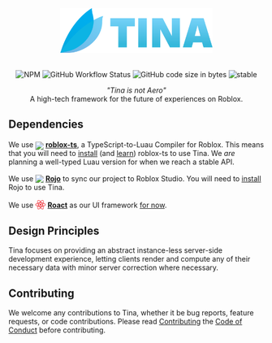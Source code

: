 <p align="center">

<img align="center" src="https://raw.githubusercontent.com/AetherInteractiveLtd/Tina/add_assets/assets/BannerBranding.png" width="300" style="padding-bottom: 20px">

<div align="center">

![NPM](https://img.shields.io/npm/l/@rbxts/tina?style=flat-square) ![GitHub Workflow Status](https://img.shields.io/github/actions/workflow/status/AetherInteractiveLtd/Tina/main.yml?style=flat-square) ![GitHub code size in bytes](https://img.shields.io/github/languages/code-size/AetherInteractiveLtd/Tina?label=size&style=flat-square) ![stable](https://img.shields.io/badge/stable-1.0.0-informational?style=flat-square)

</div>

<!-- ![GitHub Release Date](https://img.shields.io/github/release-date/AetherInteractiveLtd/Tina?style=flat-square) -->

</p>
<p align="center">
<i>"Tina is not Aero"</i><br />A high-tech framework for the future of experiences on Roblox.
</p>

## Dependencies

We use <img src="https://roblox-ts.com/img/roblox-ts.svg" width="20" style="transform: translateY(5px)" /> [**roblox-ts**](https://roblox-ts.com/), a TypeScript-to-Luau Compiler for Roblox. This means that you will need to [install](https://roblox-ts.com/docs/setup-guide) (and [learn](https://learnxinyminutes.com/docs/typescript/)) roblox-ts to use Tina. We *are* planning a well-typed Luau version for when we reach a stable API.

We use <img src="https://rojo.space/img/logo.png" width="34" style="transform: translateY(3px)"> [**Rojo**](https://rojo.space/) to sync our project to Roblox Studio. You will need to [install](https://rojo.space/docs/v7/getting-started/installation/) Rojo to use Tina.

We use <img src="assets/etc/roact.png" width="20" style="transform: translateY(3px)"> [**Roact**](https://roblox.github.io/roact/) as our UI framework [for now](https://github.com/AetherInteractiveLtd/Tina).

## Design Principles

Tina focuses on providing an abstract instance-less server-side development experience, letting clients render and compute any of their necessary data with minor server correction where necessary.

## Contributing

We welcome any contributions to Tina, whether it be bug reports, feature requests, or code contributions. Please read [Contributing](.github/CONTRIBUTING.md) the [Code of Conduct](.github/CODE_OF_CONDUCT.md) before contributing.